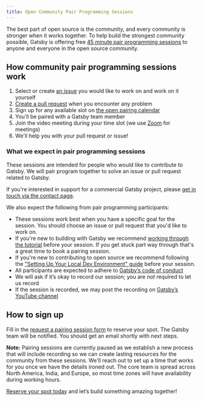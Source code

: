 ```yaml
---
title: Open Community Pair Programming Sessions
---
```


The best part of open source is the community, and every community is stronger when it works together. To help build the strongest community possible, Gatsby is offering free [45 minute pair programming sessions][cal] to anyone and everyone in the open source community.

## How community pair programming sessions work

1.  Select or create [an issue](https://github.com/gatsbyjs/gatsby/issues) you would like to work on and work on it yourself
2.  [Create a pull request](https://www.gatsbyjs.org/contributing/how-to-open-a-pull-request/) when you encounter any problem
3.  Sign up for any available slot on [the open pairing calendar][cal]
4.  You’ll be paired with a Gatsby team member
5.  Join the video meeting during your time slot (we use [Zoom](https://zoom.us) for meetings)
6.  We'll help you with your pull request or issue!

### What we expect in pair programming sessions

These sessions are intended for people who would like to contribute to Gatsby. We will pair program together to solve an issue or pull request related to Gatsby.

If you're interested in support for a commercial Gatsby project, please [get in touch via the contact page](https://www.gatsbyjs.com/contact-us/).

We also expect the following from pair programming participants:

- These sessions work best when you have a specific goal for the session. You should choose an issue or pull request that you'd like to work on.
- If you're new to building with Gatsby we recommend [working through the tutorial](https://www.gatsbyjs.org/tutorial/) before your session. If you get stuck part way through that's a great time to book a pairing session.
- If you're new to contributing to open source we recommend following the ["Setting Up Your Local Dev Environment" guide](https://www.gatsbyjs.org/contributing/setting-up-your-local-dev-environment/) before your session.
- All participants are expected to adhere to [Gatsby’s code of conduct](/contributing/code-of-conduct/)
- We will ask if it’s okay to record our session; you are _not_ required to let us record
- If the session is recorded, we may post the recording on [Gatsby’s YouTube channel](https://www.youtube.com/channel/UCjnp770qk7ujOq8Q9wiC82w)

## How to sign up

Fill in the [request a pairing session form][cal] to reserve your spot. The Gatsby team will be notified. You should get an email shortly with next steps.

**Note:** Pairing sessions are currently paused as we establish a new process that will include recording so we can create lasting resources for the community from these sessions. We'll reach out to set up a time that works for you once we have the details ironed out. The core team is spread across North America, India, and Europe, so most time zones will have availability during working hours.

[Reserve your spot today][cal] and let’s build something amazing together!

[cal]: https://gatsby.dev/register-pair-programming
